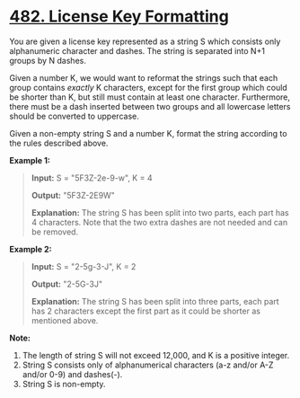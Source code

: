 # [482. License Key Formatting](https://leetcode.com/problems/license-key-formatting/)

You are given a license key represented as a string S which consists only alphanumeric character and dashes. The string is separated into N+1 groups by N dashes.

Given a number K, we would want to reformat the strings such that each group contains _exactly_ K characters, except for the first group which could be shorter than K, but still must contain at least one character. Furthermore, there must be a dash inserted between two groups and all lowercase letters should be converted to uppercase.

Given a non-empty string S and a number K, format the string according to the rules described above.

**Example 1:**
> **Input:** S = "5F3Z-2e-9-w", K = 4
>
> **Output:** "5F3Z-2E9W"
>
> **Explanation:** The string S has been split into two parts, each part has 4 characters.
> Note that the two extra dashes are not needed and can be removed.

**Example 2:**
>
> **Input:** S = "2-5g-3-J", K = 2
>
> **Output:** "2-5G-3J"
>
> **Explanation:** The string S has been split into three parts, each part has 2 characters except the first part as it could be shorter as mentioned above.

**Note:**
1. The length of string S will not exceed 12,000, and K is a positive integer.
2. String S consists only of alphanumerical characters (a-z and/or A-Z and/or 0-9) and dashes(-).
3. String S is non-empty.

